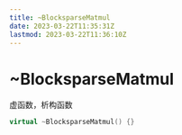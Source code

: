 ```yaml
---
title: ~BlocksparseMatmul
date: 2023-03-22T11:35:31Z
lastmod: 2023-03-22T11:36:10Z
---
```


# ~BlocksparseMatmul

虚函数，析构函数

```cpp
virtual ~BlocksparseMatmul() {}
```

‍
